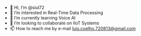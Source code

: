 - 👋 Hi, I’m @siul72
- 👀 I’m interested in Real-Time Data Processing
- 🌱 I’m currently learning Voice AI
- 💞️ I’m looking to collaborate on IIoT Systems
- 📫 How to reach me by e-mail luis.coelho.720813@gmail.com

<!---
siul72/siul72 is a ✨ special ✨ repository because its `README.md` (this file) appears on your GitHub profile.
You can click the Preview link to take a look at your changes.
--->

